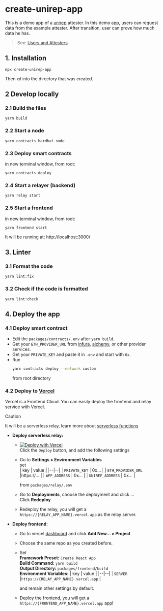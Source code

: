 # create-unirep-app

This is a demo app of a [unirep](https://github.com/Unirep/Unirep) attester. In this demo app, users can request data from the example attester. After transition, user can prove how much data he has.

> See: [Users and Attesters](https://developer.unirep.io/docs/protocol/users-and-attesters)

## 1. Installation

```shell
npx create-unirep-app
```

Then `cd` into the directory that was created.

## 2 Develop locally

### 2.1 Build the files

```shell
yarn build
```

### 2.2 Start a node

```shell
yarn contracts hardhat node
```

### 2.3 Deploy smart contracts

in new terminal window, from root:

```shell
yarn contracts deploy
```

### 2.4 Start a relayer (backend)

```shell
yarn relay start
```

### 2.5 Start a frontend

in new terminal window, from root:

```shell
yarn frontend start
```

It will be running at: http://localhost:3000/

## 3. Linter

### 3.1 Format the code

```shell
yarn lint:fix
```

### 3.2 Check if the code is formatted

```shell
yarn lint:check
```

## 4. Deploy the app

### 4.1 Deploy smart contract

-   Edit the `packages/contracts/.env` after `yarn build`.
-   Get your `ETH_PROVIDER_URL` from [infura](https://www.infura.io/), [alchemy](https://alchemy.com/), or other provider services.
-   Get your `PRIVATE_KEY` and paste it in `.env` and start with `0x`.
-   Run
    ```sh
    yarn contracts deploy --network custom
    ```
    from root directory

### 4.2 Deploy to [Vercel](https://vercel.com/)

Vercel is a Frontend Cloud. You can easily deploy the frontend and relay service with Vercel.

> [!CAUTION]
> It will be a serverless relay, learn more about [serverless functions](https://vercel.com/docs/functions/serverless-functions)

-   **Deploy serverless relay:**

    -   <a href="https://vercel.com/new/clone?repository-url=https%3A%2F%2Fgithub.com%2FUnirep%2Fcreate-unirep-app%2Ftree%2Feasy-deploy"><img src="https://vercel.com/button" alt="Deploy with Vercel"/></a><br/>
        Click the `Deploy` button, and add the following settings
    -   Go to **Settings > Environment Variables**<br/>
        set<br/>
        | key | value |
        |--|--|
        | `PRIVATE_KEY` | 0x... |
        | `ETH_PROVIDER_URL` |https://... |
        | `APP_ADDRESS` | 0x... |
        | `UNIREP_ADDRESS` | 0x... |

        from `packages/relay/.env`

    -   Go to **Deployments**, choose the deployment and click ...<br/>
        Click **Redeploy**
    -   Redeploy the relay, you will get a `https://{RELAY_APP_NAME}.vercel.app` as the relay server.

-   **Deploy frontend:**

    -   Go to vercel [dashboard](https://vercel.com/dashboard) and click **Add New... > Project**
    -   Choose the same repo as you created before.
    -   Set <br/>
        **Framework Preset:** `Create React App`<br/>
        **Build Command:** `yarn build`<br/>
        **Output Directory:** `packages/frontend/build`<br/>
        **Environment Variables:**
        | key | value |
        |--|--|
        | `SERVER` |`https://{RELAY_APP_NAME}.vercel.app` |

        and remain other settings by default.

    -   Deploy the frontend, you will get a `https://{FRONTEND_APP_NAME}.vercel.app` app!
